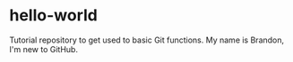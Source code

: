 # hello-world
Tutorial repository to get used to basic Git functions.
My name is Brandon, I'm new to GitHub.
